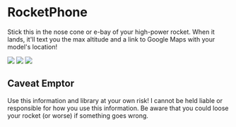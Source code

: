 # RocketPhone
Stick this in the nose cone or e-bay of your high-power rocket. When it lands, it'll text you the max altitude and a link to Google Maps with your model's location!


<img src="https://github.com/robderstadt/RocketPhone/blob/master/images/sms.png"/>


<img src="https://github.com/robderstadt/RocketPhone/blob/master/images/RocketPhoneFritzing.png"/>


<img src="https://github.com/robderstadt/RocketPhone/blob/master/images/prototype.png"/>

## Caveat Emptor ##

Use this information and library at your own risk! I cannot be held liable or responsible for how you use this information. Be aware that you could loose your rocket (or worse) if something goes wrong.
